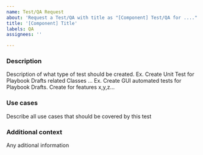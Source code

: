 ```yaml
---
name: Test/QA Request
about: 'Request a Test/QA with title as "[Component] Test/QA for ...." e.g.: [Playbook] Integration Test for Drafts'
title: '[Component] Title'
labels: QA
assignees: ''

---
```


### Description
Description of what type of test should be created.
Ex. Create Unit Test for Playbook Drafts related Classes ...
Ex. Create GUI automated tests for Playbook Drafts. Create for features x,y,z...

### Use cases
Describe all use cases that should be covered by this test

### Additional context
Any aditional information
